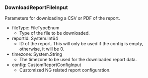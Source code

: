 ### DownloadReportFileInput
Parameters for downloading a CSV or PDF of the report.

- fileType: FileTypeEnum
  - Type of the file to be downloaded.
- reportId: System.Int64
  - ID of the report. This will only be used if the config is empty, otherwise, it will be 0.
- timezone: System.String
  - The timezone to be used for the downloaded report data.
- config: CustomReportConfigInput
  - Customized NG related report configuration.

